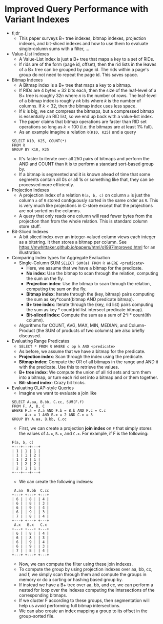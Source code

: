 # Improved Query Performance with Variant Indexes
- tl;dr
    - This paper surveys B+ tree indexes, bitmap indexes, projection indexes, and bit-sliced indexes and how to use them to evaluate single-column sums with a filter, ...
- Value-List Indexes
    - A Value-List index is just a B+ tree that maps a key to a set of RIDs.
    - If rids are of the form (page id, offset), then the rid lists in the
      leaves of a B+ tree can be grouped by page id. The rids within a page's
      group do not need to repeat the page id. This saves space.
- Bitmap Indexes
    - A Bitmap index is a B+ tree that maps a key to a bitmap.
    - If RIDs are 4 bytes = 32 bits each, then the size of the leaf-level of a
      B+ tree is roughly $32n$ where $n$ is the number of rows. The leaf-level
      of a bitmap index is roughly $nk$ bits where $k$ is the number of
      columns. If $k < 32$, then the bitmap index uses less space.
    - If $k$ is big, we can compress the bitmaps, but a compressed bitmap is
      essentially an RID list, so we end up back with a value-list index.
    - The paper claims that bitmap operations are faster than RID set
      operations so long as $k < 100$ (i.e. the bitmaps are at least 1% full).
    - As an example imagine a relation `R(K10, K25)` and a query
    ```
    SELECT K10, K25, COUNT(*)
    FROM R
    GROUP BY K10, K25
    ```
    - It's faster to iterate over all 250 pairs of bitmaps and perform the AND
      and COUNT than it is to perform a standard sort-based group by.
    - If a bitmap is segmented and it is known ahead of time that some segments
      contain all 0s or all 1s or something like that, they can be processed
      more efficiently.
- Projection Indexes
    - A projection index of a relation `R(a, b, c)` on column `a` is just the
      column `a` of `R` stored contiguously sorted in the same order as `R`.
      This is very much like projections in C-store except that the projections
      are not sorted on the columns.
    - A query that only reads one column will read fewer bytes from the
      projection than from the whole relation. This is standard column store
      stuff.
- Bit-Sliced Indexes
    - A bit sliced index over an integer-valued column views each integer as a
      bitstring. It then stores a bitmap per column. See
      https://mwhittaker.github.io/papers/html/o1997improved.html for an
      illustration.
- Comparing Index types for Aggregate Evaluation
    - Single-Column SUM `SELECT SUM(a) FROM R WHERE <predicate>`
        - Here, we assume that we have a bitmap for the predicate.
        - __No index__: Use the bitmap to scan through the relation, computing
          the sum on the fly.
        - __Projection index__: Use the bitmap to scan through the relation,
          computing the sum on the fly.
        - __Bitmap index__: Iterate through the (key, bitmap) pairs computing
          the sum as key*count(bitmap AND predicate bitmap).
        - __B+ tree index__: Iterate through the (key, rid list) pairs
          computing the sum as key * count(rid list intersect predicate
          bitmap).
        - __Bit-sliced index__: Compute the sum as a sum of 2^i * count(ith
          column).
    - Algorithms for COUNT, AVG, MAX, MIN, MEDIAN, and Column-Product (the SUM
      of products of two columns) are also briefly discussed.
- Evaluating Range Predicates
    - `SELECT * FROM R WHERE c op k AND <predicate>`
    - As before, we assume that we have a bitmap for the predicate.
    - __Projection index__: Scan through the index using the predicate.
    - __Bitmap index__: Compute the OR of all bitmaps in the range and AND it
      with the predicate. Use this to retrieve the values.
    - __B+ tree index__: We compute the union of all rid sets and turn them
      into a bitmap, or turn each rid set into a bitmap and or them together.
    - __Bit-sliced index__: Crazy bit tricks.
- Evaluating OLAP-style Queries
    - Imagine we want to evaluate a join like
    ```
    SELECT A.aa, B.bb, C.cc, SUM(F.f)
    FROM F, A, B, C
    WHERE F.a = A.a AND F.b = B.b AND F.c = C.c
          A.x = 1 AND B.x = 2 AND C.x = 3
    GROUP BY A.aa, B.bb, C.cc
    ```
    - First, we can create a projection __join index__ on `F` that simply
      stores the values of `A.x`, `B.x`, and `C.x`. For example, if F is the
      following:
    ```
    F(a, b, c)
    +---+---+---+
    | 1 | 1 | 1 |
    | 1 | 1 | 2 |
    | 1 | 2 | 1 |
    | 1 | 2 | 2 |
    | 2 | 1 | 1 |
    +---+---+---+
    ```
    - We can create the following indexes:
    ```
     A.aa  B.bb  C.cc
    +---+ +---+ +---+
    | 6 | | 8 | | 4 |
    | 6 | | 8 | | 3 |
    | 6 | | 9 | | 4 |
    | 6 | | 9 | | 3 |
    | 7 | | 8 | | 4 |
    +---+ +---+ +---+
     A.x   B.x   C.x
    +---+ +---+ +---+
    | 6 | | 8 | | 4 |
    | 6 | | 8 | | 3 |
    | 6 | | 9 | | 4 |
    | 6 | | 9 | | 3 |
    | 7 | | 8 | | 4 |
    +---+ +---+ +---+
    ```
    - Now, we can compute the filter using these join indexes.
    - To compute the group by using projection indexes over aa, bb, cc, and f,
      we simply scan through them and compute the groups in memory or do a
      sorting or hashing based group by.
    - If instead we have a B+ tree over aa, bb, and cc, we can perform a nested
      for loop over the indexes computing the intersections of the
      corresponding bitmaps.
    - If we cluster F according to these groups, then segmentation will help us
      avoid performing full bitmap intersections.
    - We can also create an index mapping a group to its offset in the
      group-sorted file.

